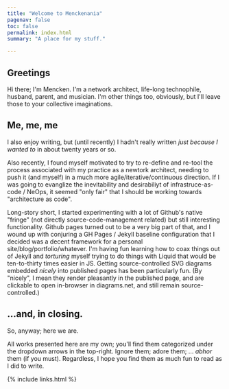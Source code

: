 ```yaml
---
title: "Welcome to Menckenania"
pagenav: false
toc: false
permalink: index.html
summary: "A place for my stuff."

---
```





<div class="container-fluid">
	<div class="row flex-wrap">
		<div class="col ps-md-4"></div>
		<main class="col menck-main ps-md-2">

## Greetings

Hi there; I'm Mencken.  I'm a network architect, life-long technophile, husband, parent, and musician.  I'm other things too, obviously, but I'll leave those to your collective imaginations.

## Me, me, me

I also enjoy writing, but (until recently) I hadn't really written *just because I wanted to* in about twenty years or so.

Also recently, I found myself motivated to try to re-define and re-tool the process associated with my practice as a newtork architect, needing to push it (and myself) in a much more agile/iterative/continuous direction.  If I was going to evanglize the inevitability and desirabiliyt of infrastruce-as-code / NeOps, it seemed "only fair" that I should be working towards "architecture as code".

Long-story short, I started experimenting with a lot of Github's native "fringe" (not directly source-code-management related) but still interesting functionality.  Github pages turned out to be a very big part of that, and I wound up with conjuring a GH Pages / Jekyll baseline configuration that I decided was a decent framework for a personal site/blog/portfolio/whatever.  I'm having fun learning how to coax things out of Jekyll and *torturing* myself trying to do things with Liquid that would be ten-to-thirty times easier in JS.  Getting source-controlled SVG diagrams embedded *nicely* into published pages has been particularly fun.  (By "nicely", I mean they render pleasantly in the published page, and are clickable to open in-browser in diagrams.net, and still remain source-controlled.)

## ...and, in closing.

So, anyway; here we are.

All works presented here are my own; you'll find them categorized under the dropdown arrows in the top-right.  Ignore them; adore them; ... *abhor* them (if you must).  Regardless, I hope you find them as much fun to read as I did to write.

{% include links.html %}

</main>
<div class="col ps-md-4"></div>
</div>
</div>




